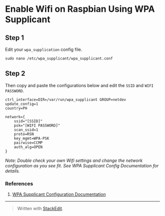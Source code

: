 
# Enable Wifi on Raspbian Using WPA Supplicant

## Step 1
Edit your `wpa_supplication` config file.

    sudo nano /etc/wpa_supplicant/wpa_supplicant.conf 
    
## Step 2
Then copy and paste the configurations below and edit the `SSID` and `WIFI PASSWORD`.

    ctrl_interface=DIR=/var/run/wpa_supplicant GROUP=netdev
    update_config=1
    country=PH
    
    network={
        ssid="[SSID]"
        psk="[WIFI PASSWORD]"
        scan_ssid=1
        proto=RSN
        key_mgmt=WPA-PSK
        pairwise=CCMP
        auth_alg=OPEN
    }

*Note: Double check your own Wifi settings and change the network configuration as you see fit. See WPA Supplicant Config Documentation for details.*

### References

1. [WPA Supplicant Configuration Documentation](http://w1.fi/cgit/hostap/plain/wpa_supplicant/wpa_supplicant.conf)

---
> Written with [StackEdit](https://stackedit.io/).
<!--stackedit_data:
eyJoaXN0b3J5IjpbLTE4ODY1OTYzMjhdfQ==
-->